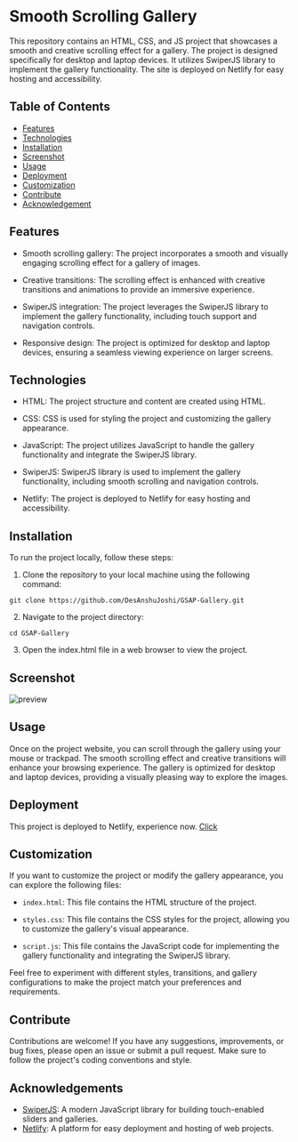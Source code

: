 
# Smooth Scrolling Gallery

This repository contains an HTML, CSS, and JS project that showcases a smooth and creative scrolling effect for a gallery. The project is designed specifically for desktop and laptop devices. It utilizes SwiperJS library to implement the gallery functionality. The site is deployed on Netlify for easy hosting and accessibility.
## Table of Contents

- [Features](#features)
- [Technologies](#technologies)
- [Installation](#installation)
- [Screenshot](#screenshot)
- [Usage](#usage)
- [Deployment](#deployment)
- [Customization](#customization)
- [Contribute](#contribute)
- [Acknowledgement](#acknowledgement)
## Features

* Smooth scrolling gallery: The project incorporates a smooth and visually engaging scrolling effect for a gallery of images.

* Creative transitions: The scrolling effect is enhanced with creative transitions and animations to provide an immersive experience.

* SwiperJS integration: The project leverages the SwiperJS library to implement the gallery functionality, including touch support and navigation controls.

* Responsive design: The project is optimized for desktop and laptop devices, ensuring a seamless viewing experience on larger screens.
## Technologies

* HTML: The project structure and content are created using HTML.

* CSS: CSS is used for styling the project and customizing the gallery appearance.

* JavaScript: The project utilizes JavaScript to handle the gallery functionality and integrate the SwiperJS library.

* SwiperJS: SwiperJS library is used to implement the gallery functionality, including smooth scrolling and navigation controls.

* Netlify: The project is deployed to Netlify for easy hosting and accessibility.
## Installation

To run the project locally, follow these steps:

1. Clone the repository to your local machine using the following command:
```
git clone https://github.com/DesAnshuJoshi/GSAP-Gallery.git
```

2. Navigate to the project directory:
```
cd GSAP-Gallery
```

3. Open the index.html file in a web browser to view the project.
## Screenshot

![preview](https://github.com/DesAnshuJoshi/GSAP-Gallery/assets/126374769/8808efd3-a61f-453d-a082-8d2b8fa9a7da)


## Usage

Once on the project website, you can scroll through the gallery using your mouse or trackpad. The smooth scrolling effect and creative transitions will enhance your browsing experience. The gallery is optimized for desktop and laptop devices, providing a visually pleasing way to explore the images.
## Deployment

This project is deployed to Netlify, experience now. [Click](https://dubai-gsap-gallery.netlify.app/)

## Customization

If you want to customize the project or modify the gallery appearance, you can explore the following files:

* `index.html`: This file contains the HTML structure of the project.

* `styles.css`: This file contains the CSS styles for the project, allowing you to customize the gallery's visual appearance.

* `script.js`: This file contains the JavaScript code for implementing the gallery functionality and integrating the SwiperJS library.

Feel free to experiment with different styles, transitions, and gallery configurations to make the project match your preferences and requirements.

## Contribute

Contributions are welcome! If you have any suggestions, improvements, or bug fixes, please open an issue or submit a pull request. Make sure to follow the project's coding conventions and style.
## Acknowledgements

- [SwiperJS](https://swiperjs.com): A modern JavaScript library for building touch-enabled sliders and galleries.
- [Netlify](https://www.netlify.com): A platform for easy deployment and hosting of web projects.
